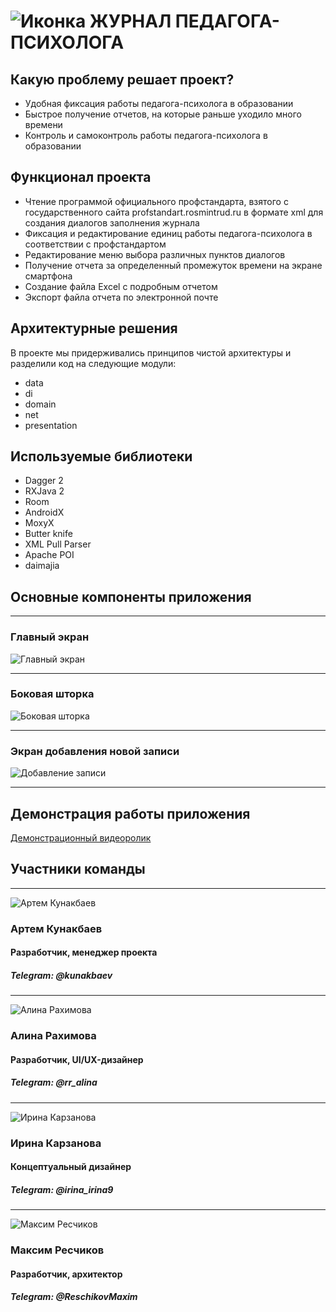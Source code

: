 ![Иконка](https://d.radikal.ru/d04/1908/dc/3004f4ff0c73.png)
ЖУРНАЛ ПЕДАГОГА-ПСИХОЛОГА
===

Какую проблему решает проект?
---
* Удобная фиксация работы педагога-психолога в образовании
* Быстрое получение отчетов, на которые раньше уходило много времени
* Контроль и самоконтроль работы педагога-психолога в образовании

Функционал проекта
---
* Чтение программой официального профстандарта, взятого с государственного сайта profstandart.rosmintrud.ru в формате xml для создания диалогов заполнения журнала
* Фиксация и редактирование единиц работы педагога-психолога в соответствии с профстандартом
* Редактирование меню выбора различных пунктов диалогов
* Получение отчета за определенный промежуток времени на экране смартфона
* Создание файла Excel с подробным отчетом
* Экспорт файла отчета по электронной почте

Архитектурные решения
---
В проекте мы придерживались принципов чистой архитектуры и разделили код на следующие модули:
* data
* di
* domain
* net
* presentation

Используемые библиотеки
---
* Dagger 2
* RXJava 2
* Room
* AndroidX
* MoxyX
* Butter knife
* XML Pull Parser
* Apache POI
* daimajia

Основные компоненты приложения
---
***
### Главный экран
![Главный экран](https://b.radikal.ru/b19/1908/8d/9a4793754d2d.jpg)
***
### Боковая шторка
![Боковая шторка](https://a.radikal.ru/a19/1908/00/8a256385b3fa.jpg)
***
### Экран добавления новой записи
![Добавление записи](https://d.radikal.ru/d27/1908/a2/1d4bf48d5194.jpg)
***
Демонстрация работы приложения
---
[Демонстрационный видеоролик](https://youtu.be/vdRwaU0-wGw)

Участники команды
---
***
![Артем Кунакбаев](https://a.radikal.ru/a34/1908/ed/df540cba8863.jpg)
### Артем Кунакбаев
#### Разработчик, менеджер проекта
##### Telegram: @kunakbaev
***
![Алина Рахимова](https://c.radikal.ru/c34/1908/80/0a6da097bbc6.jpg)
### Алина Рахимова
#### Разработчик, UI/UX-дизайнер
##### Telegram: @rr_alina
***
![Ирина Карзанова](https://a.radikal.ru/a19/1908/9c/77726f474bad.jpg)
### Ирина Карзанова
#### Концептуальный дизайнер
##### Telegram: @irina_irina9
***
![Максим Ресчиков](https://a.radikal.ru/a36/1908/46/e8ba57cacf8a.jpg)
### Максим Ресчиков
#### Разработчик, архитектор
##### Telegram: @ReschikovMaxim
